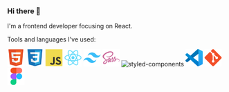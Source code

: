 ### Hi there 👋

I'm a frontend developer focusing on React.

Tools and languages I've used:

<img alt="HTML5" width="40px" src="https://raw.githubusercontent.com/devicons/devicon/master/icons/html5/html5-original.svg"> <img alt="CSS3" width="40px" src="https://raw.githubusercontent.com/devicons/devicon/master/icons/css3/css3-original.svg"> <img alt="JavaScript" width="40px" src="https://raw.githubusercontent.com/devicons/devicon/master/icons/javascript/javascript-original.svg"> <img alt="React" width="40px" src="https://raw.githubusercontent.com/devicons/devicon/master/icons/react/react-original.svg"> <img alt="Tailwind" width="40px" src="https://raw.githubusercontent.com/devicons/devicon/master/icons/tailwindcss/tailwindcss-plain.svg"> <img alt="Sass" width="40px" src="https://raw.githubusercontent.com/devicons/devicon/master/icons/sass/sass-original.svg"> <img alt="styled-components" src="https://raw.githubusercontent.com/styled-components/brand/master/styled-components.png" width="40px"> <img alt="VSCode" width="40px" src="https://raw.githubusercontent.com/devicons/devicon/master/icons/vscode/vscode-original.svg"> <img alt="Git" width="40px" src="https://raw.githubusercontent.com/devicons/devicon/master/icons/git/git-original.svg"> <img alt="Figma" width="40px" src="https://raw.githubusercontent.com/devicons/devicon/master/icons/figma/figma-original.svg">

<!--
**double-vee/double-vee** is a ✨ _special_ ✨ repository because its `README.md` (this file) appears on your GitHub profile.

Here are some ideas to get you started:

- 🔭 I’m currently working on ...
- 🌱 I’m currently learning ...
- 👯 I’m looking to collaborate on ...
- 🤔 I’m looking for help with ...
- 💬 Ask me about ...
- 📫 How to reach me: ...
- 😄 Pronouns: ...
- ⚡ Fun fact: ...
-->
